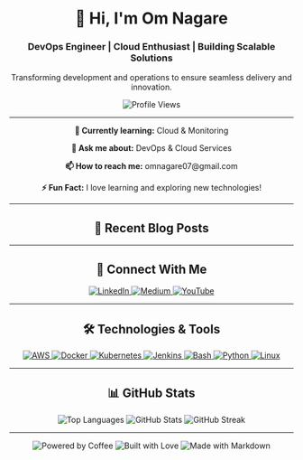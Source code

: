 <!-- Profile Header -->
<div align="center">
  <h1>👋 Hi, I'm Om Nagare</h1>
  <h3>DevOps Engineer | Cloud Enthusiast | Building Scalable Solutions</h3>
  <p>Transforming development and operations to ensure seamless delivery and innovation.</p>
  
  <!-- Profile Views -->
  <img src="https://komarev.com/ghpvc/?username=omnagare9975&label=Profile%20Views&color=blue&style=for-the-badge" alt="Profile Views" />
</div>

<hr>

<!-- About Section -->
<div align="center">
  <p><strong>🌱 Currently learning:</strong> Cloud & Monitoring</p>
  <p><strong>💬 Ask me about:</strong> DevOps & Cloud Services</p>
  <p><strong>📫 How to reach me:</strong> omnagare07@gmail.com</p>
  <p><strong>⚡ Fun Fact:</strong> I love learning and exploring new technologies!</p>
</div>

<hr>

<!-- Blog Posts Section -->
<h2 align="center">📝 Recent Blog Posts</h2>
<div align="center">
  <!-- Dynamic Blog Posts -->
  <!-- BLOG-POST-LIST:START -->
  <!-- BLOG-POST-LIST:END -->
</div>

<hr>

<!-- Connect Section -->
<h2 align="center">🔗 Connect With Me</h2>
<div align="center">
  <a href="https://linkedin.com/in/om-nagare-620b90256" target="_blank">
    <img src="https://img.icons8.com/color/48/000000/linkedin.png" alt="LinkedIn" />
  </a>
  <a href="https://medium.com/@omnagare07" target="_blank">
    <img src="https://img.icons8.com/ios-filled/50/000000/medium-monogram.png" alt="Medium" />
  </a>
  <a href="https://www.youtube.com/c/ucjdhaqmnasc4ylwsiplhn4w" target="_blank">
    <img src="https://img.icons8.com/color/48/000000/youtube-play.png" alt="YouTube" />
  </a>
</div>

<hr>

<!-- Skills Section -->
<h2 align="center">🛠️ Technologies & Tools</h2>
<div align="center">
  <a href="https://aws.amazon.com" target="_blank">
    <img src="https://img.icons8.com/color/48/000000/amazon-web-services.png" alt="AWS" />
  </a>
  <a href="https://www.docker.com" target="_blank">
    <img src="https://img.icons8.com/color/48/000000/docker.png" alt="Docker" />
  </a>
  <a href="https://kubernetes.io" target="_blank">
    <img src="https://img.icons8.com/color/48/000000/kubernetes.png" alt="Kubernetes" />
  </a>
  <a href="https://www.jenkins.io" target="_blank">
    <img src="https://img.icons8.com/color/48/000000/jenkins.png" alt="Jenkins" />
  </a>
  <a href="https://www.gnu.org/software/bash/" target="_blank">
    <img src="https://img.icons8.com/color/48/000000/console.png" alt="Bash" />
  </a>
  <a href="https://www.python.org" target="_blank">
    <img src="https://img.icons8.com/color/48/000000/python.png" alt="Python" />
  </a>
  <a href="https://www.linux.org/" target="_blank">
    <img src="https://img.icons8.com/color/48/000000/linux.png" alt="Linux" />
  </a>
</div>

<hr>

<!-- GitHub Stats Section -->
<h2 align="center">📊 GitHub Stats</h2>
<div align="center">
  <img src="https://github-readme-stats.vercel.app/api/top-langs?username=omnagare9975&show_icons=true&theme=radical&layout=compact" alt="Top Languages" />
  <img src="https://github-readme-stats.vercel.app/api?username=omnagare9975&show_icons=true&theme=radical" alt="GitHub Stats" />
  <img src="https://github-readme-streak-stats.herokuapp.com/?user=omnagare9975&theme=radical" alt="GitHub Streak" />
</div>

<hr>

<!-- Footer Badges -->
<div align="center">
  <img src="https://forthebadge.com/images/badges/powered-by-coffee.svg" alt="Powered by Coffee" />
  <img src="https://forthebadge.com/images/badges/built-with-love.svg" alt="Built with Love" />
  <img src="https://forthebadge.com/images/badges/made-with-markdown.svg" alt="Made with Markdown" />
</div>
